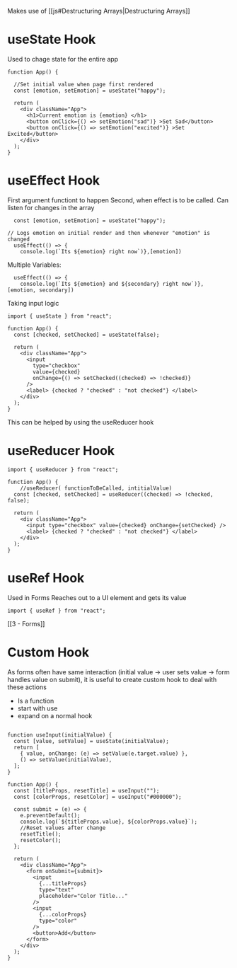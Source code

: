 
Makes use of [[js#Destructuring Arrays|Destructuring Arrays]]

# useState Hook

Used to chage state for the entire app

```JSX
function App() {

  //Set initial value when page first rendered
  const [emotion, setEmotion] = useState("happy");

  return (
    <div className="App">
      <h1>Current emotion is {emotion} </h1>
      <button onClick={() => setEmotion("sad")} >Set Sad</button>
      <button onClick={() => setEmotion("excited")} >Set Excited</button>
    </div>
  );
}
```

# useEffect Hook

First argument functiont to happen
Second, when effect is to be called. Can listen for changes in the array

```JSX
  const [emotion, setEmotion] = useState("happy");

// Logs emotion on initial render and then whenever "emotion" is changed
  useEffect(() => {
    console.log(`Its ${emotion} right now`)},[emotion])
```

Multiple Variables:

```JSX
  useEffect(() => {
    console.log(`Its ${emotion} and ${secondary} right now`)},[emotion, secondary])
```

Taking input logic
```JSX
import { useState } from "react";

function App() {
  const [checked, setChecked] = useState(false);

  return (
    <div className="App">
      <input
        type="checkbox"
        value={checked}
        onChange={() => setChecked((checked) => !checked)}
      />
      <label> {checked ? "checked" : "not checked"} </label>
    </div>
  );
}
```

This can be helped by using the useReducer hook
# useReducer Hook

```JSX
import { useReducer } from "react";

function App() {
	//useReducer( functionToBeCalled, intitialValue)
  const [checked, setChecked] = useReducer((checked) => !checked, false);

  return (
    <div className="App">
      <input type="checkbox" value={checked} onChange={setChecked} />
      <label> {checked ? "checked" : "not checked"} </label>
    </div>
  );
}
```

# useRef Hook

Used in Forms
Reaches out to a UI element and gets its value

```JSX
import { useRef } from "react";

```

[[3 - Forms]]

# Custom Hook

As forms often have same interaction (initial value -> user sets value -> form handles value on submit), it is useful to create custom hook to deal with these actions

- Is a function
- start with use
- expand on a normal hook

```JSX

function useInput(initialValue) {
  const [value, setValue] = useState(initialValue);
  return [
    { value, onChange: (e) => setValue(e.target.value) },
    () => setValue(initialValue),
  ];
}

function App() {
  const [titleProps, resetTitle] = useInput("");
  const [colorProps, resetColor] = useInput("#000000");

  const submit = (e) => {
    e.preventDefault();
    console.log(`${titleProps.value}, ${colorProps.value}`);
    //Reset values after change
    resetTitle();
    resetColor();
  };

  return (
    <div className="App">
      <form onSubmit={submit}>
        <input
          {...titleProps}
          type="text"
          placeholder="Color Title..."
        />
        <input
          {...colorProps}
          type="color"
        />
        <button>Add</button>
      </form>
    </div>
  );
}

```